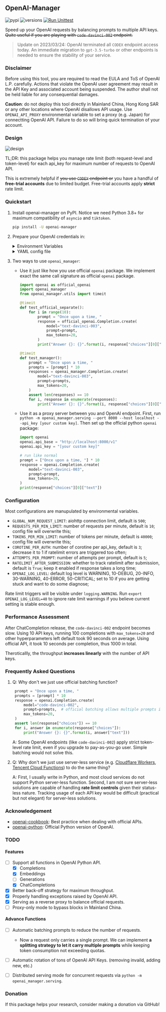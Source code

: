 ## OpenAI-Manager

![pypi](https://img.shields.io/pypi/v/openai-manager.svg)
![versions](https://img.shields.io/pypi/pyversions/openai-manager.svg)
[![Run Unittest](https://github.com/MrZilinXiao/openai-manager/actions/workflows/unittest.yml/badge.svg)](https://github.com/MrZilinXiao/openai-manager/actions/workflows/unittest.yml)


Speed up your OpenAI requests by balancing prompts to multiple API keys. ~~Quite useful if you are playing with `code-davinci-002` endpoint.~~

> Update on 2023/03/24: OpenAI terminated all `CODEX` endpoint access today. An immediate migration to `gpt-3.5-turbo` or other endpoints is needed to ensure the stability of your service.

### Disclaimer

Before using this tool, you are required to read the EULA and ToS of OpenAI L.P. carefully. Actions that violate the OpenAI user agreement may result in the API Key and associated account being suspended. The author shall not be held liable for any consequential damages.

**Caution**: do not deploy this tool directly in Mainland China, Hong Kong SAR or any other locations where OpenAI disallows API usage. Use `OPENAI_API_PROXY` environmental variable to set a proxy (e.g. Japan) for connectting OpenAI API. Failure to do so will bring quick termination of your account.

### Design

![design](static/openai-manager.svg)

TL;DR: this package helps you manage rate limit (both request-level and token-level) for each api_key for maximum number of requests to OpenAI API.

This is extremely helpful if ~~you use `CODEX` endpoint or~~ you have a handful of **free-trial accounts** due to limited budget. Free-trial accounts apply **strict** rate limit.

### Quickstart

1. Install openai-manager on PyPI. Notice we need Python 3.8+ for maximum compatibility of `asyncio` and `tiktoken`.
   ```bash
   pip install -U openai-manager
   ```

2. Prepare your OpenAI credentials in: 
   <details>
   <summary>Environment Variables</summary>
   Any envvars beginning with `OPENAI_API_KEY` will be used to initialized the manager. Best practice to load your api keys is to prepare a `.env` file like: 
   
   ```bash
   OPENAI_API_KEY_1=sk-Nxo******
   OPENAI_API_KEY_2=sk-TG2******
   OPENAI_API_KEY_3=sk-Kpt******
   # You can set a global proxy for all api_keys
   OPENAI_API_PROXY=http://127.0.0.1:7890
   # You can also append proxy to each api_key. 
   # Make sure the indices match.
   OPENAI_API_PROXY_1=http://127.0.0.1:7890
   OPENAI_API_PROXY_2=http://127.0.0.1:7890
   OPENAI_API_PROXY_3=http://127.0.0.1:7890
   ```
   
   `openai-manager` will try to read the `.env` file in your current working directory. You can also load environmental varibles manually by:

   ```bash
   export $(grep -v '^#' .env | xargs)
   ```
   </details>

   <details>
   <summary>YAML config file</summary>
   You can add more fine-grained restrictions on each API key if you know the ratelimit for each key in advance. See [example_config.yml](/example_config.yml) for details.

   ```python
   import openai_manager
   openai_manager.append_auth_from_config(config_path='example_config.yml')
   ```

   </details>

3. Two ways to use `openai_manager`:
   - Use it just like how you use official `openai` package. We implement exact the same call signature as official `openai` package.
        ```python
        import openai as official_openai
        import openai_manager
        from openai_manager.utils import timeit
        
        @timeit
        def test_official_separate():
            for i in range(10):
                prompt = "Once upon a time, "
                response = official_openai.Completion.create(
                    model="text-davinci-003",
                    prompt=prompt,
                    max_tokens=20,
                )
                print("Answer {}: {}".format(i, response["choices"][0]["text"]))

        @timeit
        def test_manager():
            prompt = "Once upon a time, "
            prompts = [prompt] * 10
            responses = openai_manager.Completion.create(
                model="text-davinci-003",
                prompt=prompts,
                max_tokens=20,
            )
            assert len(responses) == 10
            for i, response in enumerate(responses):
                print("Answer {}: {}".format(i, response["choices"][0]["text"]))
        ```
   - Use it as a proxy server between you and OpenAI endpoint. First, run `python -m openai_manager.serving --port 8000 --host localhost --api_key [your custom key]`. Then set up the official python `openai` package:
        ```python
        import openai
        openai.api_base = "http://localhost:8000/v1"
        openai.api_key = "[your custom key]"

        # run like normal
        prompt = ["Once upon a time, "] * 10
        response = openai.Completion.create(
            model="text-davinci-003",
            prompt=prompt,
            max_tokens=20,
        )
        print(response["choices"][0]["text"])
        ```

### Configuration

Most configurations are manupulated by environmental variables. 

- `GLOBAL_NUM_REQUEST_LIMIT`: aiohttp connection limit, default is `500`;
- `REQUESTS_PER_MIN_LIMIT`: number of requests per minute, default is `10`; config file will overwrite this;
- `TOKENS_PER_MIN_LIMIT`: number of tokens per minute, default is `40000`; config file will overwrite this;
- `COROTINE_PER_AUTH`: number of corotine per api_key, default is `3`; decrease it to 1 if ratelimit errors are triggered too often;
- `ATTEMPTS_PER_PROMPT`: number of attempts per prompt, default is `5`;
- `RATELIMIT_AFTER_SUBMISSION`: whether to track ratelimit after submission, default is `True`; keep it enabled if response takes a long time;
- `OPENAI_LOG_LEVEL`: default log level is WARNING, 10-DEBUG, 20-INFO, 30-WARNING, 40-ERROR, 50-CRITICAL; set to 10 if you are getting stuck and want to do some diagnose;

Rate limit triggers will be visible under `logging.WARNING`. Run `export OPENAI_LOG_LEVEL=40` to ignore rate limit warnings if you believe current setting is stable enough.

### Performance Assessment

After ChatCompletion release, the `code-davinci-002` endpoint becomes slow. Using 10 API keys, running 100 completions with `max_tokens=20` and other hyperparameters left default took 90 seconds on average. Using official API, it took 10 seconds per completion, thus 1000 in total. 

Theroticallly, the throughput **increases linearly** with the number of API keys. 

### Frequently Asked Questions

1. Q: Why don't we just use official batching function?

   ```python
    prompt = "Once upon a time, "
    prompts = [prompt] * 10
    response = openai.Completion.create(
        model="code-davinci-002",
        prompt=prompts,  # official batching allows multiple prompts in one request
        max_tokens=20,
    )
    assert len(response["choices"]) == 10
    for i, answer in enumerate(response["choices"]):
        print("Answer {}: {}".format(i, answer["text"]))
   ```
   
   A: Some OpenAI endpoints (like `code-davinci-002`) apply strict token-level rate limit, even if you upgrade to pay-as-you-go user. Simple batching would not solve this.
   
2. Q: Why don't we just use server-less service (e.g. [Cloudflare Workers](https://workers.cloudflare.com/), [Tencent Cloud Functions](https://www.tencentcloud.com/products/scf)) to do the same thing?

   A: First, I usually write in Python, and most cloud services do not support Python server-less function. Second, I am not sure server-less solutions are capable of handling **rate limit controls** given their status-less nature. Tracking usage of each API key would be difficult (practical but not elegant) for server-less solutions.

### Acknowledgement

- [openai-cookbook](https://github.com/openai/openai-cookbook): Best practice when dealing with official APIs.
- [openai-python](https://github.com/openai/openai-python): Official Python version of OpenAI.

### TODO

#### Features

- [ ] Support all functions in OpenAI Python API.
  - [x] Completions
  - [x] Embeddings
  - [ ] Generations
  - [x] ChatCompletions
- [x] Better back-off strategy for maximum throughput.
- [x] Properly handling exceptions raised by OpenAI API.
- [x] Serving as a reverse proxy to balance official requests.
- [ ] Proxy-only mode to bypass blocks in Mainland China.

#### Advance Functions
- [ ] Automatic batching prompts to reduce the number of requests.
  - Now a request only carries a single prompt. We can implement **a splitting strategy to let it carry multiple prompts** while keeping token consumption not exceeding quotas.
- [ ] Automatic rotation of tons of OpenAI API Keys. (removing invaild, adding new, etc.)
- [ ] Distributed serving mode for concurrent requests via `python -m openai_manager.serving`.


### Donation

If this package helps your research, consider making a donation via GitHub! 
